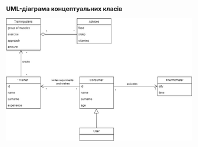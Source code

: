 ### UML-діаграма концептуальних класів

![mindMapImage](https://github.com/oleksandrblazhko/ai204-kuminov/blob/laboratory-work-5/2-SoftwareDesign/2.1-UMLConceptClasses/UML-ConceptClasses.jpg)
